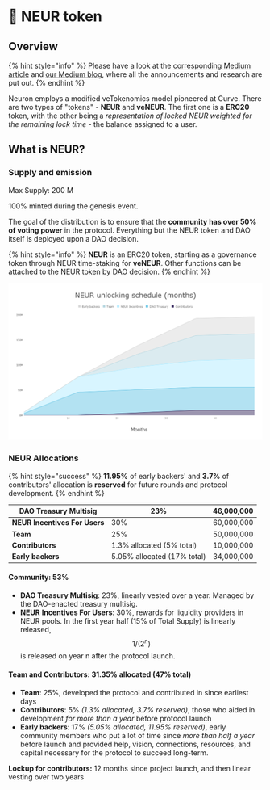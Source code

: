 # 🧠 NEUR token

## Overview

{% hint style="info" %}
Please have a look at the [corresponding Medium article](https://medium.com/neuronfund-announcement/neur-token-4c5c6ee4f307) and [our Medium blog](https://medium.com/neuronfund-announcement), where all the announcements and research are put out.
{% endhint %}

Neuron employs a modified veTokenomics model pioneered at Curve. There are two types of "tokens" - **NEUR** and **veNEUR**. The first one is a **ERC20** token, with the other being a _representation of locked NEUR weighted for the remaining lock time_ - the balance assigned to a user.

## What is NEUR?

### Supply and emission

Max Supply: 200 M

100% minted during the genesis event.

The goal of the distribution is to ensure that the **community has over 50% of voting power** in the protocol. Everything but the NEUR token and DAO itself is deployed upon a DAO decision.

{% hint style="info" %}
**NEUR** is an ERC20 token, starting as a governance token through NEUR time-staking for **veNEUR**. Other functions can be attached to the NEUR token by DAO decision.
{% endhint %}

![NEUR vesting schedule](<../.gitbook/assets/NEUR unlocking schedule (months).png>)

### NEUR Allocations <a href="#4359" id="4359"></a>

{% hint style="success" %}
**11.95%** of early backers' and **3.7%** of contributors' allocation is **reserved** for future rounds and protocol development.
{% endhint %}

| **DAO Treasury Multisig**         | 23%                         | 46,000,000 |
| --------------------------------- | --------------------------- | ---------- |
| **NEUR** **Incentives For Users** | 30%                         | 60,000,000 |
| **Team**                          | 25%                         | 50,000,000 |
| **Contributors**                  | 1.3% allocated (5% total)   | 10,000,000 |
| **Early backers**                 | 5.05% allocated (17% total) | 34,000,000 |

#### Community: 53%

* **DAO Treasury Multisig**: 23%, linearly vested over a year. Managed by the DAO-enacted treasury multisig.
* **NEUR** **Incentives For Users**: 30%, rewards for liquidity providers in NEUR pools. In the first year half (15% of Total Supply) is linearly released, $$1/(2^n)$$ is released on year n after the protocol launch.

#### Team and Contributors: 31.35% allocated (47% total)

* **Team**: 25%, developed the protocol and contributed in since earliest days
* **Contributors**: 5% _(1.3% allocated, 3.7% reserved)_, those who aided in development _for more than a year_ before protocol launch
* **Early backers**: 17% _(5.05% allocated, 11.95% reserved)_, early community members who put a lot of time since _more than half a year_ before launch and provided help, vision, connections, resources, and capital necessary for the protocol to succeed long-term.

**Lockup for contributors:** 12 months since project launch, and then linear vesting over two years
